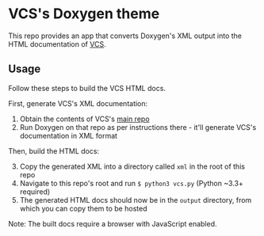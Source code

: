# VCS's Doxygen theme

This repo provides an app that converts Doxygen's XML output into the HTML documentation of [VCS](https://github.com/leikareipa/vcs).

## Usage

Follow these steps to build the VCS HTML docs.

First, generate VCS's XML documentation:

1. Obtain the contents of VCS's [main repo](https://github.com/leikareipa/vcs)
2. Run Doxygen on that repo as per instructions there - it'll generate VCS's documentation in XML format

Then, build the HTML docs:

3. Copy the generated XML into a directory called `xml` in the root of this repo
4. Navigate to this repo's root and run `$ python3 vcs.py` (Python ~3.3+ required)
5. The generated HTML docs should now be in the `output` directory, from which you can copy them to be hosted

Note: The built docs require a browser with JavaScript enabled.
